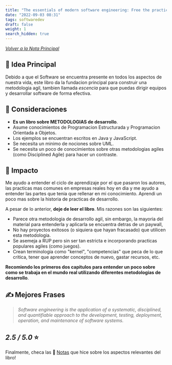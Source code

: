 ```yaml
---
title: "The essentials of modern software engineering: Free the practices from the method prisons - Review"
date: "2022-09-03 08:31"
tags: softwaredev
draft: false
weight: 1
search_hidden: true
---
```

*[Volver a la Nota Principal](es/reference/The%20essentials%20of%20modern%20software%20engineering%20Free%20the%20practices%20from%20the%20method%20prisons/main.md)*

## 🌱 Idea Principal
Debido a que el Software se encuentra presente en todos los aspectos de nuestra vida, este libro da la fundacion principal para construir una metodologia agil, tambien llamada *escencia* para que puedas dirigir equipos y desarrollar software de forma efectiva.
## 🌠 Consideraciones
- **Es un libro sobre METODOLOGIAS de desarrollo**.
- Asume conocimientos de Programacion Estructurada y Programacion Orientada a Objetos.
- Los ejemplos se encuentran escritos en Java y JavaScript.
- Se necesita un minimo de nociones sobre UML.
- Se necesita un poco de conocimientos sobre otras metodologias agiles (como Disciplined Agile) para hacer un contraste.

## 🌌 Impacto
Me ayudo a entender el ciclo de aprendizaje por el que pasaron los autores, las practicas mas comunes en empresas reales hoy en dia y me ayudo a entender las partes que tenia que rellenar en mi conocimiento. Aprendi un poco mas sobre la historia de practicas de desarrollo.

A pesar de lo anterior, **deje de leer el libro**. Mis razones son las siguientes:
- Parece otra metodologia de desarrollo agil, sin embargo, la mayoria del material para entenderla y aplicarla se encuentra detras de un paywall, 
- No hay proyectos exitosos (o siquiera que hayan fracasado) que utilicen esta metodologia. 
- Se asemeja a RUP pero sin ser tan estricta e incorporando practicas populares agiles (como juegos).
- Crean terminologia como "kernel", "competencias" que peca de lo que critica, tener que aprender conceptos de nuevo, gastar recursos, etc.

**Recomiendo los primeros dos capitulos para entender un poco sobre como se trabaja en el mundo real utilizando diferentes metodologias de desarrollo**.

## ✍ Mejores Frases
> *Software engineering is the application of a systematic, disciplined, and quantifiable approach to the development, testing, deployment, operation, and maintenance of software systems.*

## *2.5 / 5.0* ⭐

Finalmente, checa las 📔 [Notas](es/reference/The%20essentials%20of%20modern%20software%20engineering%20Free%20the%20practices%20from%20the%20method%20prisons/notas.md) que hice sobre los aspectos relevantes del libro!